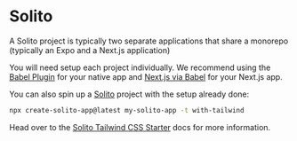 # Solito

A Solito project is typically two separate applications that share a monorepo (typically an Expo and a Next.js application)

You will need setup each project individually. We recommend using the [Babel Plugin](../guides/babel) for your native app and [Next.js via Babel](./nextjs) for your Next.js app.

You can also spin up a [Solito](http://solito.dev) project with the setup already done:

```bash
npx create-solito-app@latest my-solito-app -t with-tailwind
```

Head over to the [Solito Tailwind CSS Starter](https://solito.dev/tailwind) docs for more information.
